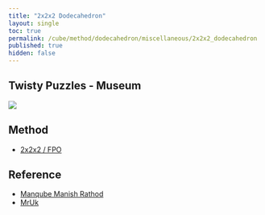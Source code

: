 ```yaml
---
title: "2x2x2 Dodecahedron"
layout: single
toc: true
permalink: /cube/method/dodecahedron/miscellaneous/2x2x2_dodecahedron
published: true
hidden: false
---
```


<head>
  <base target="_blank">
</head>



## Twisty Puzzles - Museum

<a href="https://twistypuzzles.com/app/museum/museum_showitem.php?pkey=771">
  <img src="https://twistypuzzles.com/museum/large/00771-01.jpg">
</a>



## Method

- [2x2x2 / FPO](/cube/method/NxNxN/original/2x2x2/fpo)



## Reference

- [Manqube Manish Rathod](https://youtu.be/k5kaPOkuSUM)
- [MrUk](https://youtu.be/4M2a0_rPuZg)
